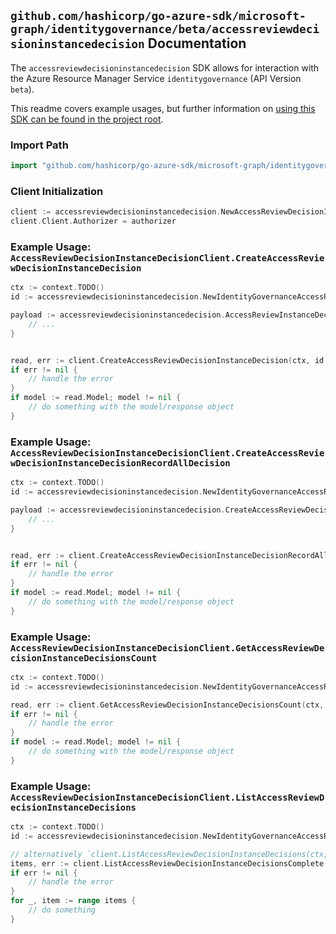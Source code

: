 
## `github.com/hashicorp/go-azure-sdk/microsoft-graph/identitygovernance/beta/accessreviewdecisioninstancedecision` Documentation

The `accessreviewdecisioninstancedecision` SDK allows for interaction with the Azure Resource Manager Service `identitygovernance` (API Version `beta`).

This readme covers example usages, but further information on [using this SDK can be found in the project root](https://github.com/hashicorp/go-azure-sdk/tree/main/docs).

### Import Path

```go
import "github.com/hashicorp/go-azure-sdk/microsoft-graph/identitygovernance/beta/accessreviewdecisioninstancedecision"
```


### Client Initialization

```go
client := accessreviewdecisioninstancedecision.NewAccessReviewDecisionInstanceDecisionClientWithBaseURI("https://management.azure.com")
client.Client.Authorizer = authorizer
```


### Example Usage: `AccessReviewDecisionInstanceDecisionClient.CreateAccessReviewDecisionInstanceDecision`

```go
ctx := context.TODO()
id := accessreviewdecisioninstancedecision.NewIdentityGovernanceAccessReviewDecisionID("accessReviewInstanceDecisionItemIdValue")

payload := accessreviewdecisioninstancedecision.AccessReviewInstanceDecisionItem{
	// ...
}


read, err := client.CreateAccessReviewDecisionInstanceDecision(ctx, id, payload)
if err != nil {
	// handle the error
}
if model := read.Model; model != nil {
	// do something with the model/response object
}
```


### Example Usage: `AccessReviewDecisionInstanceDecisionClient.CreateAccessReviewDecisionInstanceDecisionRecordAllDecision`

```go
ctx := context.TODO()
id := accessreviewdecisioninstancedecision.NewIdentityGovernanceAccessReviewDecisionID("accessReviewInstanceDecisionItemIdValue")

payload := accessreviewdecisioninstancedecision.CreateAccessReviewDecisionInstanceDecisionRecordAllDecisionRequest{
	// ...
}


read, err := client.CreateAccessReviewDecisionInstanceDecisionRecordAllDecision(ctx, id, payload)
if err != nil {
	// handle the error
}
if model := read.Model; model != nil {
	// do something with the model/response object
}
```


### Example Usage: `AccessReviewDecisionInstanceDecisionClient.GetAccessReviewDecisionInstanceDecisionsCount`

```go
ctx := context.TODO()
id := accessreviewdecisioninstancedecision.NewIdentityGovernanceAccessReviewDecisionID("accessReviewInstanceDecisionItemIdValue")

read, err := client.GetAccessReviewDecisionInstanceDecisionsCount(ctx, id, accessreviewdecisioninstancedecision.DefaultGetAccessReviewDecisionInstanceDecisionsCountOperationOptions())
if err != nil {
	// handle the error
}
if model := read.Model; model != nil {
	// do something with the model/response object
}
```


### Example Usage: `AccessReviewDecisionInstanceDecisionClient.ListAccessReviewDecisionInstanceDecisions`

```go
ctx := context.TODO()
id := accessreviewdecisioninstancedecision.NewIdentityGovernanceAccessReviewDecisionID("accessReviewInstanceDecisionItemIdValue")

// alternatively `client.ListAccessReviewDecisionInstanceDecisions(ctx, id, accessreviewdecisioninstancedecision.DefaultListAccessReviewDecisionInstanceDecisionsOperationOptions())` can be used to do batched pagination
items, err := client.ListAccessReviewDecisionInstanceDecisionsComplete(ctx, id, accessreviewdecisioninstancedecision.DefaultListAccessReviewDecisionInstanceDecisionsOperationOptions())
if err != nil {
	// handle the error
}
for _, item := range items {
	// do something
}
```
